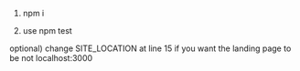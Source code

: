 1) npm i

2) use npm test

optional) change SITE_LOCATION at line 15 if you want the landing page to be not localhost:3000